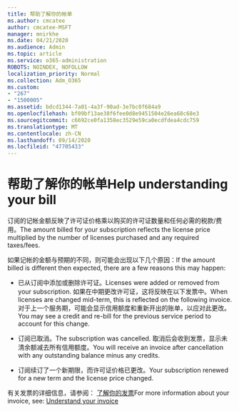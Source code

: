 ```yaml
---
title: 帮助了解你的帐单
ms.author: cmcatee
author: cmcatee-MSFT
manager: mnirkhe
ms.date: 04/21/2020
ms.audience: Admin
ms.topic: article
ms.service: o365-administration
ROBOTS: NOINDEX, NOFOLLOW
localization_priority: Normal
ms.collection: Adm_O365
ms.custom:
- "267"
- "1500005"
ms.assetid: bdcd1344-7a01-4a3f-90ad-3e7bc0f684a9
ms.openlocfilehash: bf09bf13ae38f6fee0d8e9451504e26ea68c68e3
ms.sourcegitcommit: c6692ce0fa1358ec3529e59ca0ecdfdea4cdc759
ms.translationtype: MT
ms.contentlocale: zh-CN
ms.lasthandoff: 09/14/2020
ms.locfileid: "47705433"
---
```

# <a name="help-understanding-your-bill"></a><span data-ttu-id="193b2-102">帮助了解你的帐单</span><span class="sxs-lookup"><span data-stu-id="193b2-102">Help understanding your bill</span></span>

<span data-ttu-id="193b2-103">订阅的记帐金额反映了许可证价格乘以购买的许可证数量和任何必需的税款/费用。</span><span class="sxs-lookup"><span data-stu-id="193b2-103">The amount billed for your subscription reflects the license price multiplied by the number of licenses purchased and any required taxes/fees.</span></span>
  
<span data-ttu-id="193b2-104">如果记帐的金额与预期的不同，则可能会出现以下几个原因：</span><span class="sxs-lookup"><span data-stu-id="193b2-104">If the amount billed is different then expected, there are a few reasons this may happen:</span></span>
  
- <span data-ttu-id="193b2-105">已从订阅中添加或删除许可证。</span><span class="sxs-lookup"><span data-stu-id="193b2-105">Licenses were added or removed from your subscription.</span></span> <span data-ttu-id="193b2-106">如果在中期更改许可证，这将反映在以下发票中。</span><span class="sxs-lookup"><span data-stu-id="193b2-106">When licenses are changed mid-term, this is reflected on the following invoice.</span></span> <span data-ttu-id="193b2-107">对于上一个服务期，可能会显示信用额度和重新开出的账单，以应对此更改。</span><span class="sxs-lookup"><span data-stu-id="193b2-107">You may see a credit and re-bill for the previous service period to account for this change.</span></span>

- <span data-ttu-id="193b2-108">订阅已取消。</span><span class="sxs-lookup"><span data-stu-id="193b2-108">The subscription was cancelled.</span></span> <span data-ttu-id="193b2-109">取消后会收到发票，显示未清余额减去所有信用额度。</span><span class="sxs-lookup"><span data-stu-id="193b2-109">You will receive an invoice after cancellation with any outstanding balance minus any credits.</span></span>

- <span data-ttu-id="193b2-110">订阅续订了一个新期限，而许可证价格已更改。</span><span class="sxs-lookup"><span data-stu-id="193b2-110">Your subscription renewed for a new term and the license price changed.</span></span>

<span data-ttu-id="193b2-111">有关发票的详细信息，请参阅： [了解你的发票](https://docs.microsoft.com/microsoft-365/commerce/billing-and-payments/understand-your-invoice2)</span><span class="sxs-lookup"><span data-stu-id="193b2-111">For more information about your invoice, see: [Understand your invoice](https://docs.microsoft.com/microsoft-365/commerce/billing-and-payments/understand-your-invoice2)</span></span>